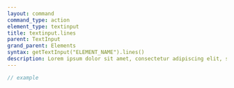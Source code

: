 ```yaml
---
layout: command
command_type: action
element_type: textinput
title: textinput.lines
parent: TextInput
grand_parent: Elements
syntax: getTextInput("ELEMENT_NAME").lines()
description: Lorem ipsum dolor sit amet, consectetur adipiscing elit, sed do eiusmod tempor incididunt ut labore et dolore magna aliqua. Ut enim ad minim veniam, quis nostrud exercitation ullamco laboris nisi ut aliquip ex ea commodo consequat.
---
```


```javascript
// example
```